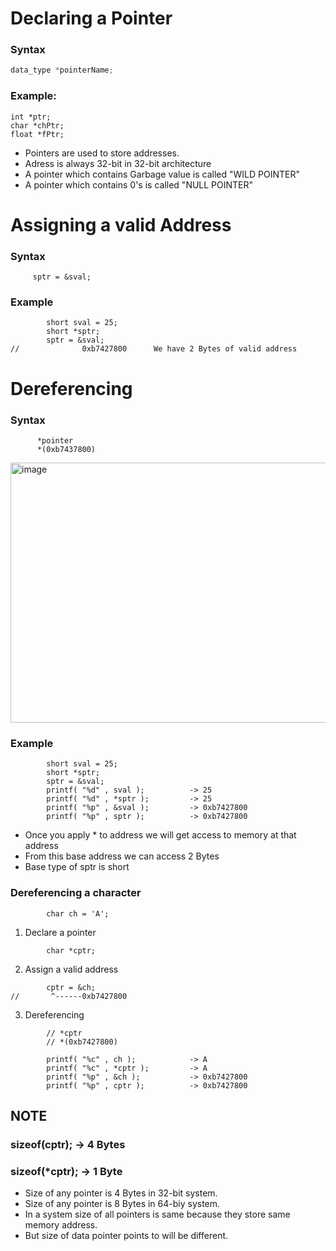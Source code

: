 # Declaring a Pointer

### Syntax

```c
data_type *pointerName;
```

### Example:
```
int *ptr;
char *chPtr;
float *fPtr;
```

* Pointers are used to store addresses.
* Adress is always 32-bit in 32-bit architecture
* A pointer which contains Garbage value is called "WILD POINTER"
* A pointer which contains 0's is called "NULL POINTER"

# Assigning a valid Address

### Syntax
```
     sptr = &sval;
```



### Example
```
        short sval = 25;
        short *sptr;
        sptr = &sval;
//              0xb7427800      We have 2 Bytes of valid address
```

# Dereferencing
### Syntax

```
      *pointer
      *(0xb7437800)
```

<img width="1000" height="416" alt="image" src="https://github.com/user-attachments/assets/bdceb7b8-b92d-4c06-9f0b-29495f905b31" />


### Example

```
        short sval = 25;
        short *sptr;
        sptr = &sval;
        printf( "%d" , sval );          -> 25
        printf( "%d" , *sptr );         -> 25
        printf( "%p" , &sval );         -> 0xb7427800
        printf( "%p" , sptr );          -> 0xb7427800
```

* Once you apply * to address we will get access to memory at that address
* From this base address we can access 2 Bytes
* Base type of sptr is short

### Dereferencing a character

```
        char ch = 'A';
```
1. Declare a pointer
```
        char *cptr;
```
2. Assign a valid address
```
        cptr = &ch;
//       ^------0xb7427800
```

3. Dereferencing
```
        // *cptr
        // *(0xb7427800)

        printf( "%c" , ch );            -> A
        printf( "%c" , *cptr );         -> A
        printf( "%p" , &ch );           -> 0xb7427800
        printf( "%p" , cptr );          -> 0xb7427800
```

## NOTE

###     sizeof(cptr);   ->      4 Bytes
###     sizeof(*cptr);  ->      1 Byte

* Size of any pointer is 4 Bytes in 32-bit system.
* Size of any pointer is 8 Bytes in 64-biy system.
* In a system size of all pointers is same because they store same memory address.
* But size of data pointer points to will be different.
